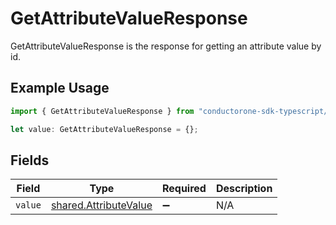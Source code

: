 # GetAttributeValueResponse

GetAttributeValueResponse is the response for getting an attribute value by id.

## Example Usage

```typescript
import { GetAttributeValueResponse } from "conductorone-sdk-typescript/sdk/models/shared";

let value: GetAttributeValueResponse = {};
```

## Fields

| Field                                                                 | Type                                                                  | Required                                                              | Description                                                           |
| --------------------------------------------------------------------- | --------------------------------------------------------------------- | --------------------------------------------------------------------- | --------------------------------------------------------------------- |
| `value`                                                               | [shared.AttributeValue](../../../sdk/models/shared/attributevalue.md) | :heavy_minus_sign:                                                    | N/A                                                                   |